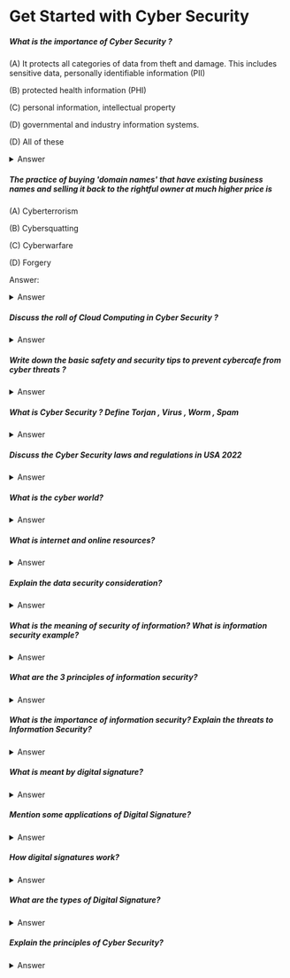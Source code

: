 # Get Started with Cyber Security

##### What is the importance of Cyber Security ?

(A) It protects all categories of data from theft and damage. This includes sensitive data, personally identifiable information (PII)

(B) protected health information (PHI)

(C) personal information, intellectual property

(D) governmental and industry information systems.

(D) All of these

<details>
  <summary>Answer</summary>
All of these
</details>


##### The practice of buying 'domain names' that have existing business names and selling it back to the rightful owner at much higher price is

(A) Cyberterrorism

(B) Cybersquatting

(C) Cyberwarfare

(D) Forgery

Answer:

<details>
  <summary>Answer</summary>
Cybersquatting
</details>

##### Discuss the roll of Cloud Computing in Cyber Security ?
<details>
  <summary>Answer</summary>
  Cloud computing and cyber security are the two advanced sectors in IT world making huge changes of working pattern in the
  field. When these two merge it opens a wide range of possibilities. The cloud computing security provides companies with the
  availability, reliability, and security they need to conduct business in a global marketplace. Advanced cyber security features
  combine with physical infrastructure to create a comprehensive, secure solution to your cloud computing needs.

  As companies migrate more and more of their data and infrastructure to the cloud, the question of cloud computing security
  becomes paramount. Cloud security provides multiple levels of control in a network infrastructure to afford continuity and
  protection. It's an essential ingredient in creating an environment that works for companies around the world. The benefits of
  cloud computing can be affordably attained by partnering with advanced private cloud computing providers- in a way that doesn't
  jeopardize your company's security.

  At a time when cyber attacks are growing worldwide, and high-profile cybercrime such as data theft, ransomware and computer
  hacks have become the order of the day, experts believe that cloud computing may provide the security against cyber threats that
  companies need. They reason that Cloud helps security operations respond quicker to threats and focus on business risk as
  opposed to spending countless hours researching threats and trouble-shooting aging on-premises systems. It also saves a
  substantial cost for organizations in the long run.
</details>



##### Write down the basic safety and security tips to prevent cybercafe from cyber threats ?

<details>
  <summary>Answer</summary>
  Computers at public places such as internet cafe's can be a great place for hackers to glean sensitive information when we use the
  internet.
  Here we suggest a few safety tips / countermeasures that will reduce the risk of getting hacked. For one-stop-shop protection
  seriously consider purchasing a IronKey USB device. This should keep machines safe and offer more protection than the
  countermeasures produced below. The IronKey in addition to providing an effective countermeasure to the exploits discussed
  above, also provides password protected hardware encryption that facilitate the secure storage of sensitive data. The IronKey
  has won numerous awards amongst the security community and is widely trusted and used by US. government agencies and
  fortune 500 companies. The countermeasures without the use of an IronKey are:
  - Shoulder Surfers - Nothing technical here, just good observation I awareness skills. Need to be aware of the people around when
  typing in login details of any sort if there are people in the cyber cafe watching others, cover the keyboard when logging in.

  - **Phishing Scams** - Use more up-to-date versions of a browser when using the internet ia a cyber cafe as they have anti-Phishing
  measures built into them. How do we run a modern browser when the version installed in the internet cafe is old? The options are
  to download and install it (which may not be possible due to restrictions), however a better way is to use portable apps
  (www.portableapps.com) and prepare a USB Flash Drive with the latest version of firefox. This will give the option to "carry the
  application with you" and use it on any Windows machine. Also all browsing history will be stored on your USB Flash Drive and
  leave no remnants on the computer. However be aware that any digital certificates are stored on the computer and will need to
  be deleted A little education on how to identify a phishing site is the best form of protection, take a short quiz to see if you can
  recognise phishing websites and see if you can tell between a genuine site and a phishing site. After the quiz you will be well
  aware of how to spot a phishing site and ensure safety of online identity.

  - **Network Sniffer** - Most popular sites are secure as they protect credentials (user id and password) by encrypting them. However
  you should be mindful about the typical surfing
  habits performed in cyber cafe's. The messages on Email and Instant Messaging are not secure by default. Messages sent and
  received are not encrypted and can be captured by the Network Sniffer, if installed on the internet cafe computer. Do not send
  emails or messages by instant messenger which contain sensitive information. If we need to send a sensitive message, consider
  using a browser which utilises the "Tor anonymity network" (a technology to maintains anonymity). The Tor project are now
  offering a portable browse built upon firefox. This offering is known as the Tor Browser Bundle and can be downloaded from the
  link previous. The Tor Bundle is a free which can be run off a USB flash memory. The Tor network is rather slow, however it will
  ensure your session is encrypted and the Sniffer in the cyber cafe rendered useless. Be aware that there are Tor Browser Bundle
  has limitations such as flash video and javascript are disabled and do not work. This may result in certain websites not functioning.
  So it may be better to fire up Tor Browser Bundle when you need to send something sensitive or keep your anonymity in the
  internet cafe. On-line Banking on the other hand is quite secure as your session is normally encrypted (provided the machine has
  not been compromised (e.g., modified hosts file) to redirect the online banking requests to a phishing site)or your credentials
  stolen by a keylogger trojan.

  - **Key loggers:**
  There are various approaches that can take to protect against keyloggers. There are suggestions on other websites that using
  virtual keyboards or cut and paste methods can bypass the keyloggers. The author has tested a few virtual keyboards that are
  marketed as offering protection against keyloggers, however the the keystrokes have been captured. Virtual keyboards certainly
  offer protection to hardware keyloggers, however sophisticated software keyloggers, sometimes installed as spyware / trojans
  can capture input from 'cut and paste' and virtual keyboard keypresses.


</details>



##### What is Cyber Security ? Define Torjan , Virus , Worm , Spam
<details>
  <summary>Answer</summary>
  - **Cyber Security** is the protection of computer systems from the theft of or damage to their hardware, software, or electronic data,
  as well as from the disruption or misdirection of the services they provide.
  The field is becoming more important due to increased reliance on computer systems, the Internet and wireless network
  standards such as Bluetooth and Wi-Fi, and due to the growth of "smart" devices, including smartphones, televisions, and the
  various devices that constitute the "Internet of things". Due to its complexity, both in terms of politics and technology,
  cyber security is also one of the major challenges in the contemporary world.
  - **A Trojan** horse or Trojan is a type of malware that is often disguised as legitimate software. Trojans can be employed by
  cyber-thieves and hackers trying to gain access to users' systems. Users are typically tricked by some form of social engineering
  into loading and executing Trojans on their systems.
  - **Virus:** A computer virus is a type of malicious software that, when executed, replicates itself by modifying other computer
  programs and inserting its own code. When this replication succeeds, the affected areas are then said to be "infected" with a
  computer virus.
  - **Worm:** A computer worm is a standalone malware computer program that replicates itself in order to spread to other computers.
  Often, it uses a computer network to spread itself, relying on security failures on the target computer to access it.
  - **Spam:** Spamming is the use of messaging systems to send an unsolicited message, especially advertising, as well as sending
  messages repeatedly on the same site.
</details>




##### Discuss the Cyber Security laws and regulations in USA 2022
<details>
  <summary>Answer</summary>
  **Cyber security laws**
  The federal government has established these new and revised cyber security laws recently to reinforce its policy in this area. As
  an example, here are a few: As a society, we need to educate ourselves on the hazards of cybercrime and how to protect ourselves
  from it. Another purpose is to encourage the sharing of information regarding cyber security dangers and other challenges.

  Data exchanges between businesses and the government may occur acceptably. In July 2014, the measure had already passed the
  Senate and was signed into law when initially introduced. The Cyber security Enhancement Act was signed into law by President
  Obama on December 18, 2014. Businesses and governments are working together to enhance cyber security education and
  research for the general population.

  Exchanges must notify customers immediately after a data breach but no later than 60 days after the incident. The Cyber security
  Act of 2015 It's the last act! Congress enacted an amendment to the NCCIC non-federal representation legislation on
  January 1, 2015.

  States have enacted rules to raise public awareness of the hazards connected with enterprises without proper security processes.
  Golden State citizens may rest easy knowing that their personal information is protected under the Personal Information
  Protection Act of 2003. In the event of a breach of cyber security regulations, businesses have the option to implement their
  security measures. This proposal suggests that a company's reputation and financial losses may be prevented if it invests in
  cyber security measures.

  Success in California has set a precedent that has motivated other states to follow. Legislation for Financial Services in New York
  City regarding cyber security Threats to an IT infrastructure may come from various sources. There is a more significant risk to
  data and financial systems than ever before posed by national governments, terrorist groups, as well as individual criminals,
  according to the DFS. Recently, scammers have been scouring the web for technological flaws to steal personal information
  stored online.

  Criminals who get access to sensitive information on New Yorkers and companies alike might face life-altering repercussions.
  Enough legislation is required to keep cyber security systems up to date. This law protects both IT firms and their consumer's
  private information. To satisfy this standard, an evaluation of the company's risks and a detailed risk management strategy
  are required. When New York's new Cyber Security law went into force on March 1, 2017

  Annual certification of compliance to the New York State Department of Financial Services has been completed for this calendar
  year. The last chapter has been completed, and the story is ended for good. Federal authorities have implemented several
  measures in response to current cyber threats to help companies better secure their data. Despite the government's best
  efforts, the administration's networks continue to be hacked.Same holds for private companies. Businesses should
  place a high focus on protecting their most important data and applications. Daily, cyber-thieves attacks get more complex. The
  ideal strategy for any company is to prevent issues from arising in the first place.

  HIPAA, Gramm-Leach-BIiIey Act, and the Homeland Security Act are the three most crucial federal cyber security laws in effect
  today. These three requirements necessitate that healthcare, financial, and government entities ensure the security of their
  systems and data. In any case, It's hard to predict whether an acceptable level of protection would be successful. The Federal
  Information Security Management Act (FISMA) mandates that all federal agencies implement information security policies,
  concepts, and standards. This list excludes Internet service providers and software developers. Standards use of vague
  language makes this more challenging.
</details>


##### What is the cyber world?

<details>
<summary>Answer</summary>
  The concept of cyber space was firstly used in the novel called as "Neuromancer", which was written in 1984 by William Gibson.
  In the book, it is described that Case, who was characterized as a thief, connected to the systems of large employers in cyberspace
  by using a jack (Gibson, 2016). As a result of the developments in the internet and informatics world, the usage purposes of the
  computer and technologies of the society have diversified and the usage rate has increased. The virtual world, which has been
  formed in line with the opportunities that are offered by the internet and technological developments, is called cyber space. The
  concept of cyber space is also known as "cyber zone" or "cyber world".
  Cyber space is defined, in the national strategy document, as "the digital environment consisting of information systems that have
  spread all over the world, and of space and networks that connect them, or of independent information systems" Therefore,
  through the concept of cyber space, the non-real (virtual reality) environment with the help of the communication, which is
  established, via the internet, is defined. The internet is often referred to in the concept of cyber space, but the concept also
  includes telephone, telex, radio and television, which can be used with a remote control, apart from the internet, and sound and
  images, films, photographs, graphics and books that can be recorded.
</details>


##### What is internet and online resources?

<details>
  <summary>Answer</summary>
  **Internet:** The Internet, sometimes called simply "the Net," is a worldwide system of computer networks - a network of networks
  in which users at any one computer can, if they have permission, get information from any other computer (and sometimes talk
  directly to users at other computers).

  **Benefits of the Internet:**
  - 1. Access to endless information, knowledge, and education.
  - 2. An increased ability to communicate, connect and share.
  - 3. The ability to work from home, collaborate and access a global workforce.
  - 4. Online resources: In general, web pages and documents on the internet that provide useful information are known as
  online resources. While an online resource is archetypal data and educational in nature, support software available online
  can also be considered a resource.

  **Types of online resources:**
  There are many different types of online resources, some of them are appropriate for research and some are not. It really
  depends on the type of content you are looking for. Here are a few that you may find useful for research:
  - 1. Current information such as stock quotes, sports scores, weather, and news
  - 2. Books and journal articles can take a long time to publish. For current information and news, the web can't be beaten.
  Examples: CNN, ESPN, NYSE
  - 3. Information on colleges, museums, government agencies or non-profit organizations
  - 4. If you're doing research on a specific company or institution, you can find a lot of information directly at the source.
  Examples: Department of Environmental Conservation, Metropolitan Museum of Art, Network for Good
  - 5. Online job postings, shopping, auctions, or travel services
  - 6. While these sources may not be used in research often, they're still the best at the type of content they offer. Examples:
  eBay, Etsy, Orbitz
  - 7. Library databases, scholarly journals, and eBooks
  - 8. These types of scholarly sources can be found by starting at the RIT library website. Examples: Ebook Central via ProQuest,
  ARTstor, Journal of Applied Economics

</details>


##### Explain the data security consideration?

<details>
  <summary>Answer</summary>
  **Data security** is the protection of programs and data in computers and communication systems against unauthorized access,
  modification, destruction, disclosure or transfer whether accidental or intentional by building physical arrangements and
  software checks. It refers to the right of individuals or organizations to deny or restrict the collection and use of information
  about unauthorized access. Data security requires system managers to reduce unauthorized access to the systems by building
  physical arrangements and software checks.

  **Data security uses various methods to make sure that the data is correct, original, kept confidentially, and safe. It includes-**

  - 1. Ensuring the integrity of data.
  - 2. Ensuring the privacy of the data.
  - 3. Prevent the loss or destruction of data.
  - 4. Data security consideration involves the protection of data against unauthorized access, modification, destruction, loss,
  disclosure, or transfer whether accidental or intentional.

</details>


##### What is the meaning of security of information? What is information security example?

<details>
  <summary>Answer</summary>
  Information Security is not only about securing information from unauthorized access. Information Security is basically the
  practice of preventing unauthorized access, use, disclosure, disruption, modification, inspection, recording, or destruction of
  information. Information can be physical or electronic. Information can be anything like Your details or we can say your profile on
  social media, your data on your mobile phone, your biometrics, etc. Thus, Information Security spans so many research areas like
  Cryptography, Mobile Computing, Cyber Forensics, online social media, etc.
  During First World War, Multi-tier Classification System was developed keeping in mind the sensitivity of the information. With
  the beginning of the Second World War formal alignment of the Classification System was done. Alan Turing was the one who
  successfully decrypted Enigma Machine which was used by Germans to encrypt warfare data.

  **Information security example,**

       - Passwords, network and host-based firewalls, network intrusion detection systems, access control lists, and data
  encryption are examples of logical controls.
</details>

##### What are the 3 principles of information security?

<details>
  <summary>Answer</summary>
  When we discuss data and information, we must consider the CIA triad. The CIA triad refers to an information security model
  made up of three main components: confidentiality, integrity, and availability. Each component represents a fundamental
  objective of information security.

  **The three components of the CIA triad are discussed below:**

  - **1. Confidentiality:** This component is often associated with secrecy and the use of encryption. Confidentiality in this context
  means that the data is only available to authorized parties. When information has been kept confidential it means that it
  has not been compromised by other parties; confidential data are not disclosed to people who do not require them or who
  should not have access to them. Ensuring confidentiality means that information is organized in terms of who needs to have
  access, as well as the sensitivity of the data. A breach of confidentiality may take place through different means, for
  instance, hacking or social engineering.
  - **2. Integrity:** Data integrity refers to the certainty that the data is not tampered with or degraded during or after submission.
  It is the certainty that the data has not been subject to unauthorized modification, either intentional or unintentional.
  There are two points during the transmission process during which the integrity could be compromised: during the upload
  or transmission of data or during the storage of the document in the database or collection.
  - **3. Availability:** This means that the information is available to authorized users when it is needed. For a system to
  demonstrate availability, it must have properly functioning computing systems, security controls, and communication
  channels. Systems defined as critical (power generation, medical equipment, safety systems) often have extreme
  requirements related to availability. These systems must be resilient against cyber threats and have safeguards against
  power outages, hardware failures, and other events that might impact the system's availability.


</details>

##### What is the importance of information security? Explain the threats to Information Security?

<details>
  <summary>Answer</summary>
  Information security, sometimes shortened to InfoSec, is the practice of protecting information by mitigating information risks. It
  is part of information risk management.

  **The Importance of Information Security **

  1. Every organization needs protection against cyber-attacks and security threats.
  2. Cybercrime and malware are constant threats to anyone with an Internet presence, and data breaches are time-consuming
  and expensive.
  3. The services of a trustworthy information security provider will mitigate digital information risks and keep systems running
  without disruption.
  4. Not all organizations require the same kind or degree of data protection. You have to choose a provider that you can work
  with from day to day, one that will meet your business's needs.
  5. A solid relationship with a security services provider gives your organization greater productivity, fewer disruptions, and a
  better reputation.

  **Threats to Information Security**


  1. Information Security threats can be many like Software attacks, theft of intellectual property, identity theft, theft of
  equipment or information, sabotage, and information extortion.
  2. The threat can be anything that can take advantage of a vulnerability to breach security and negatively alter, erase, or harm
  objects or objects of interest.
  3. Software attacks mean attacks by Viruses, Worms, Trojan Horses, etc. Many users believe that malware, virus, worms, and
  bots are all same things. But they are not the same, the only similarity is that they all are malicious software that behaves
  differently.
  4. Malware is a combination of 2 terms- Malicious and Software. So, Malware basically means malicious software that can be
  an intrusive program code or anything that is designed to perform malicious operations on the system.



</details>


##### What is meant by digital signature?

<details>
  <summary>Answer</summary>
  A digital signature is a mathematical technique which validates the authenticity and integrity of a message, software or digital
  documents. It allows us to verify the author's name, date and time of signatures, and authenticate the message contents. The
  digital signature offers far more inherent security and intended to solve the problem of tampering and impersonation
  (Intentionally copy another person's characteristics) in digital communications.
  The computer-based business information authentication interrelates both technology and the law. It also calls for cooperation
  between the people of different professional backgrounds and areas of expertise. The digital signatures are different from other
  electronic signatures not only in terms of process and result, but also it makes digital signatures more serviceable for legal
  purposes. Some electronic signatures that legally recognizable as signatures may not be secure as digital signatures and may lead
  to uncertainty and disputes.
</details>


##### Mention some applications of Digital Signature?

<details>
  <summary>Answer</summary>
  **The important reason to implement digital signatures in communication is:**

  - Authentication
  - Non-repudiation
  - Integrity

  **1. Authentication:** Authentication is a process that verifies the identity of a user who wants to access the system. In the
  digital signature, authentication helps to authenticate the sources of messages.

  **2. Non-repudiation:** non-repudiation means an assurance of something that cannot be denied. It ensures that someone to a
  contract or communication cannot later deny the authenticity of their signature on a document or in a file or the sending of
  a message that they originated.

  **3. Integrity:** Integrity ensures that the message is real and accurate and safeguards from unauthorized user modification
  during the transmission.

</details>

##### How digital signatures work?

<details>
  <summary>Answer</summary>
  **Digital signatures** are created and verified by using public key cryptography, also known as asymmetric cryptography. By the use
  of a public key algorithm, such as RSA, one can generate two keys that are mathematically linked- one is a private key, and another
  is a public key.
  The user who is creating the digital signature uses their own private key to encrypt the signature-related document. There is only
  one way to decrypt that document with the use of the signer's public key.
  This technology requires all the parties to trust that the individual who creates the signature has been able to keep their private
  key secret. If someone has accessed the signer's private key, there is a possibility that they could create fraudulent signatures in
  the name of the private key holder.

  **The steps which are followed in creating a digital signature are:**

  1. Select a file to be digitally signed.
  2. The hash value of the message or file content is calculated. This message or file content is encrypted by using a private key
  of a sender to form the digital signature.
  3. Now, the original message or file content along with the digital signature is transmitted.
  4. The receiver decrypts the digital signature by using the public key of the sender.
  5. The receiver now has the message or file content and can compute it.
  6. Comparing these computed messages or file content with the original computed message. The comparison needs to be the
  same for ensuring integrity.

</details>



##### What are the types of Digital Signature?

<details>
  <summary>Answer</summary>

  Different document processing platform supports different types of digital signature.

  **They are described below:**

  **1. Certified Signatures:** The certified digital signature documents display a unique blue ribbon across the top of the
  document. The certified signature contains the name of the document signer and the certificate issuer which indicate the
  authorship and authenticity of the document.

  **2. Approval Signatures:** The approval digital signatures on a document can be used in the organization's business workflow.
  They help to optimize the organization's approval procedure. The procedure involves capturing approvals made by us and
  other individuals and embedding them within the PDF document. The approval signatures to include details such as an
  image of our physical signature, location, date, and official seal.

  **3. Visible Digital Signature:** The visible digital signature allows a user to sign a single document digitally. This signature
  appears on a document in the same way as signatures are signed on a physical document.

  **4. Invisible Digital Signature:** The invisible digital signatures carry a visual indication of a blue ribbon within a document in
  the taskbar. We can use invisible digital signatures when we do not have or do not want to display our signature but need to
  provide the authenticity of the document, its integrity, and its origin.

</details>

##### Explain the principles of Cyber Security?

<details>
  <summary>Answer</summary>

  **Cyber security** for these purposes encompasses the protection of essential information, processes, and systems, connected or
  stored online, with a broad view across the people, technical, and physical domains.

  **The principles of Cyber Security:**

  **1. The economy of mechanism:** This principle states that Security mechanisms should be as simple and small as possible. The
  Economy of mechanism principle simplifies the design and implementation of security mechanisms. If the design and
  implementation are simple and small, fewer possibilities exist for errors. The checking and testing process is less
  complicated so fewer components need to be tested. Interfaces between security modules are the suspect area which
  should be as simple as possible. Because Interface modules often make implicit assumptions about input or output
  parameters or the current system state. If any of these assumptions are wrong, the module's actions may produce
  unexpected results. A simple security framework facilitates its understanding by developers and users and enables the
  efficient development and verification of enforcement methods for it.

  **2. Fail-safe defaults:** The Fail-safe defaults principle states that the default configuration of a system should have a
  conservative protection scheme. This principle also restricts how privileges are initialized when a subject or object is
  created. Whenever access, privileges/rights, or some security-related attribute is not explicitly granted, it should not be
  granted access to that object.

  **3. Example:** If we will add a new user to an operating system, the default group of the user should have fewer access rights to
  files and services.

  **4. Least Privilege:** This principle states that a user should only have those privileges that need to complete his task. Its
  primary function is to control the assignment of rights granted to the user, not the identity of the user. This means that if
  the boss demands root access to a UNIX system that you administer, he/she should not be given that right unless he/she has
  a task that requires a such level of access. If possible, the elevated rights of a user identity should be removed as soon as
  those rights are no longer needed.

  **5. Open Design:** This principle states that the security of a mechanism should not depend on the secrecy of its design or
  implementation. It suggests that complexity does not add security. This principle is the opposite of the approach known as
  "security through obscurity." This principle not only applies to information such as passwords or cryptographic systems but
  also to other computer security-related operations. Example: DVD player & Content Scrambling System (CSS) protection.
  The CSS is a cryptographic algorithm that protects DVD movie disks from unauthorized copying.

  **6. Complete mediation:** The principle of complete mediation restricts the caching of information, which often leads to simpler
  implementations of mechanisms. The idea of this principle is that access to every object must be checked for compliance
  with a protection scheme to ensure that they are allowed. As a consequence, there should be wary of performance
  improvement techniques that save the details of previous authorization checks, since the permissions can change over
  time. Whenever someone tries to access an object, the system should authenticate the access rights associated with that
  subject. The subject's access rights are verified once at the initial access, and for subsequent accesses, the system assumes
  that the same access rights should be accepted for that subject and object. The operating system should mediate all and
  every access to an object. Example: An online banking website should require users to sign in again after a certain period
  like we can say, twenty minutes have elapsed.

</details>